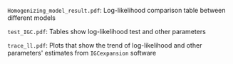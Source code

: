 `Homogenizing_model_result.pdf`: Log-likelihood comparison table between different models

`test_IGC.pdf`: Tables show log-likelihood test and other parameters

`trace_ll.pdf`: Plots that show the trend of log-likelihood and other parameters' estimates from `IGCexpansion` software